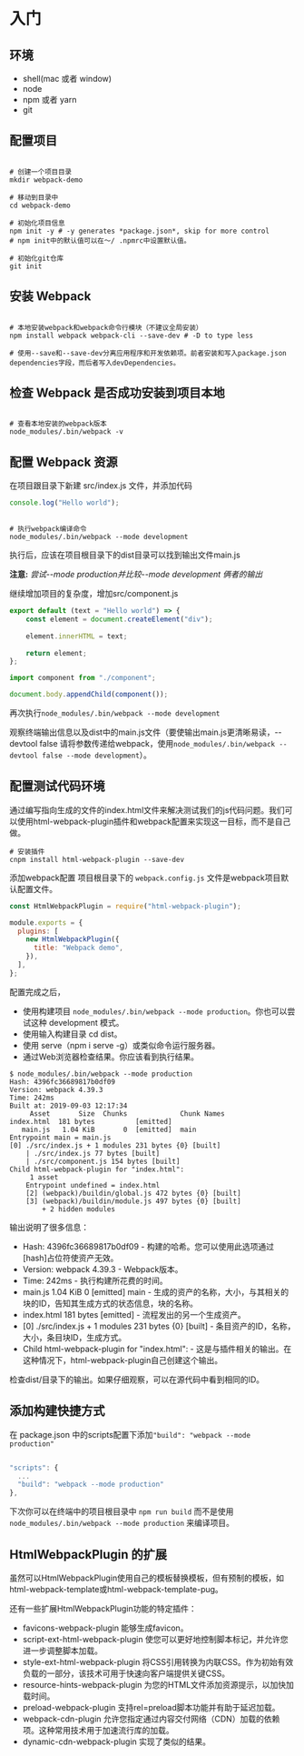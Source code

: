 # 入门

## 环境

- shell(mac 或者 window)
- node
- npm 或者 yarn
- git

## 配置项目

```shell

# 创建一个项目目录
mkdir webpack-demo

# 移动到目录中
cd webpack-demo

# 初始化项目信息
npm init -y # -y generates *package.json*, skip for more control
# npm init中的默认值可以在〜/ .npmrc中设置默认值。

# 初始化git仓库
git init
```

## 安装 Webpack

```shell

# 本地安装webpack和webpack命令行模块（不建议全局安装）
npm install webpack webpack-cli --save-dev # -D to type less

# 使用--save和--save-dev分离应用程序和开发依赖项。前者安装和写入package.json dependencies字段，而后者写入devDependencies。

```

## 检查 Webpack 是否成功安装到项目本地

```shell

# 查看本地安装的webpack版本
node_modules/.bin/webpack -v

```

## 配置 Webpack 资源

在项目跟目录下新建 src/index.js 文件，并添加代码

```js
console.log("Hello world");
```

```shell

# 执行webpack编译命令
node_modules/.bin/webpack --mode development

```

执行后，应该在项目根目录下的dist目录可以找到输出文件main.js

**注意:** *尝试--mode production并比较--mode development 俩者的输出*

继续增加项目的复杂度，增加src/component.js

```js component.js
export default (text = "Hello world") => {
    const element = document.createElement("div");
  
    element.innerHTML = text;
  
    return element;
};
```

```js index.js
import component from "./component";

document.body.appendChild(component());
```

再次执行`node_modules/.bin/webpack --mode development`

观察终端输出信息以及dist中的main.js文件（要使输出main.js更清晰易读，--devtool false 请将参数传递给webpack，使用`node_modules/.bin/webpack --devtool false --mode development`）。

## 配置测试代码环境

通过编写指向生成的文件的index.html文件来解决测试我们的js代码问题。我们可以使用html-webpack-plugin插件和webpack配置来实现这一目标，而不是自己做。

```shell
# 安装插件
cnpm install html-webpack-plugin --save-dev
```

添加webpack配置
项目根目录下的 `webpack.config.js` 文件是webpack项目默认配置文件。

```js webpack.config.js
const HtmlWebpackPlugin = require("html-webpack-plugin");

module.exports = {
  plugins: [
    new HtmlWebpackPlugin({
      title: "Webpack demo",
    }),
  ],
};
```

配置完成之后，

- 使用构建项目 `node_modules/.bin/webpack --mode production`。你也可以尝试这种 development 模式。
- 使用输入构建目录 cd dist。
- 使用 serve（npm i serve -g）或类似命令运行服务器。
- 通过Web浏览器检查结果。你应该看到执行结果。

```shell
$ node_modules/.bin/webpack --mode production
Hash: 4396fc36689817b0df09
Version: webpack 4.39.3
Time: 242ms
Built at: 2019-09-03 12:17:34
     Asset       Size  Chunks             Chunk Names
index.html  181 bytes          [emitted]  
   main.js   1.04 KiB       0  [emitted]  main
Entrypoint main = main.js
[0] ./src/index.js + 1 modules 231 bytes {0} [built]
    | ./src/index.js 77 bytes [built]
    | ./src/component.js 154 bytes [built]
Child html-webpack-plugin for "index.html":
     1 asset
    Entrypoint undefined = index.html
    [2] (webpack)/buildin/global.js 472 bytes {0} [built]
    [3] (webpack)/buildin/module.js 497 bytes {0} [built]
        + 2 hidden modules
```

输出说明了很多信息：

- Hash: 4396fc36689817b0df09 - 构建的哈希。您可以使用此选项通过[hash]占位符使资产无效。
- Version: webpack 4.39.3 - Webpack版本。
- Time: 242ms - 执行构建所花费的时间。
- main.js   1.04 KiB  0 [emitted]   main - 生成的资产的名称，大小，与其相关的块的ID，告知其生成方式的状态信息，块的名称。
- index.html 181 bytes [emitted] - 流程发出的另一个生成资产。
- [0] ./src/index.js + 1 modules 231 bytes {0} [built] - 条目资产的ID，名称，大小，条目块ID，生成方式。
- Child html-webpack-plugin for "index.html": - 这是与插件相关的输出。在这种情况下，html-webpack-plugin自己创建这个输出。

检查dist/目录下的输出。如果仔细观察，可以在源代码中看到相同的ID。

## 添加构建快捷方式

在 package.json 中的scripts配置下添加`"build": "webpack --mode production"`

```js

"scripts": {
  ...
  "build": "webpack --mode production"
},
```

下次你可以在终端中的项目根目录中 `npm run build` 而不是使用 `node_modules/.bin/webpack --mode production` 来编译项目。

## HtmlWebpackPlugin 的扩展

虽然可以HtmlWebpackPlugin使用自己的模板替换模板，但有预制的模板，如html-webpack-template或html-webpack-template-pug。

还有一些扩展HtmlWebpackPlugin功能的特定插件：

- favicons-webpack-plugin 能够生成favicon。
- script-ext-html-webpack-plugin 使您可以更好地控制脚本标记，并允许您进一步调整脚本加载。
- style-ext-html-webpack-plugin 将CSS引用转换为内联CSS。作为初始有效负载的一部分，该技术可用于快速向客户端提供关键CSS。
- resource-hints-webpack-plugin 为您的HTML文件添加资源提示，以加快加载时间。
- preload-webpack-plugin 支持rel=preload脚本功能并有助于延迟加载。
- webpack-cdn-plugin 允许您指定通过内容交付网络（CDN）加载的依赖项。这种常用技术用于加速流行库的加载。
- dynamic-cdn-webpack-plugin 实现了类似的结果。
